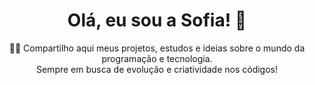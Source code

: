 <h1 align="center">Olá, eu sou a Sofia! 👋</h1>

<p align="center">
  👩‍💻 Compartilho aqui meus projetos, estudos e ideias sobre o mundo da programação e tecnologia.<br>
  Sempre em busca de evolução e criatividade nos códigos!
</p>

